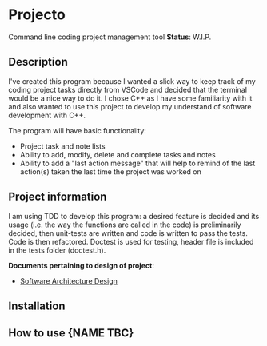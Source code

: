 # Projecto
Command line coding project management tool
**Status**: W.I.P.

## Description
I've created this program because I wanted a slick way to keep track of my coding project tasks directly from VSCode and decided that the terminal would be a nice way to do it. I chose C++ as I have some familiarity with it and also wanted to use this project to develop my understand of software development with C++.

The program will have basic functionality:
- Project task and note lists
- Ability to add, modify, delete and complete tasks and notes
- Ability to add a "last action message" that will help to remind of the last action(s) taken the last time the project was worked on

## Project information
I am using TDD to develop this program: a desired feature is decided and its usage (i.e. the way the functions are called in the code) is preliminarily decided, then unit-tests are written and code is written to pass the tests. Code is then refactored. Doctest is used for testing, header file is included in the tests folder (doctest.h).

**Documents pertaining to design of project**:
 - [Software Architecture Design](architectureDesign.md)

## Installation

## How to use {NAME TBC}




